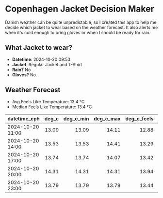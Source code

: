 
# Copenhagen Jacket Decision Maker

Danish weather can be quite unpredictable, so I created this app to help me decide which jacket to wear based on the weather forecast. 
It also alerts me when it's cold enough to bring gloves or when I should be ready for rain.

## What Jacket to wear?

- **Datetime**: 2024-10-20 09:53
- **Jacket**: Regular Jacket and T-Shirt
- **Rain?** No
- **Gloves?** No

## Weather Forecast
- Avg Feels Like Temperature: 13.4 °C
- Median Feels Like Temperature: 13.4 °C

| datetime_cph     |   deg_c |   deg_c_min |   deg_c_max |   deg_c_feels | weather   | wind   | rain   |
|:-----------------|--------:|------------:|------------:|--------------:|:----------|:-------|:-------|
| 2024-10-20 11:00 |   13.09 |       13.09 |       14.11 |         12.88 | Clear     | Low    | None   |
| 2024-10-20 14:00 |   13.53 |       13.53 |       14.41 |         13.29 | Clouds    | Medium | None   |
| 2024-10-20 17:00 |   13.74 |       13.74 |       14.07 |         13.42 | Clouds    | High   | None   |
| 2024-10-20 20:00 |   14.31 |       14.31 |       14.31 |         13.94 | Clouds    | High   | None   |
| 2024-10-20 23:00 |   13.79 |       13.79 |       13.79 |         13.44 | Clouds    | High   | None   |
        